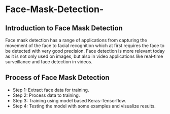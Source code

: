 # Face-Mask-Detection-

## Introduction to Face Mask Detection
Face mask detection has a range of applications from capturing the movement of the face to facial recognition which at first requires the face to be detected with very good precision. Face detection is more relevant today as it is not only used on images, but also in video applications like real-time surveillance and face detection in videos.
## Process of Face Mask Detection 
- Step 1: Extract face data for training.
- Step 2: Process data to training.
- Step 3: Training using model based Keras-Tensorflow.
- Step 4: Testing the model with some examples and visualize results.
